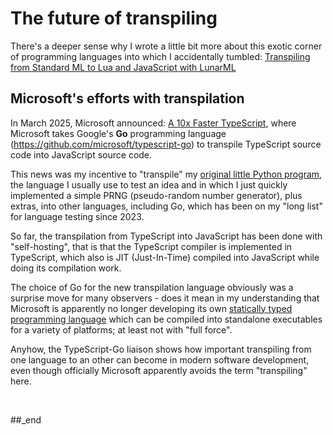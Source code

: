 # The future of transpiling

There's a deeper sense why I wrote a little bit more about this exotic corner of programming languages into which I accidentally tumbled: [Transpiling from Standard ML to Lua and JavaScript with LunarML](https://github.com/practicalcomputerscience/MicrobenchmarkGPHLlanguages/tree/main/03%20-%20source%20code/02%20-%20functional%20languages/Standard%20ML#transpiling-from-standard-ml-to-lua-and-javascript-with-lunarml)

## Microsoft's efforts with transpilation

In March 2025, Microsoft announced: [A 10x Faster TypeScript](https://devblogs.microsoft.com/typescript/typescript-native-port/), where Microsoft takes Google's **Go** programming language (https://github.com/microsoft/typescript-go) to transpile TypeScript source code into JavaScript source code.

This news was my incentive to "transpile" my [original little Python program](https://github.com/practicalcomputerscience/MicrobenchmarkGPHLlanguages/tree/main?tab=readme-ov-file#what-this-repository-is-about), the language I usually use to test an idea and in which I just quickly implemented a simple PRNG (pseudo-random number generator), plus extras, into other languages, including Go, which has been on my "long list" for language testing since 2023.

So far, the transpilation from TypeScript into JavaScript has been done with "self-hosting", that is that the TypeScript compiler is implemented in TypeScript, which also is JIT (Just-In-Time) compiled into JavaScript while doing its compilation work.

The choice of Go for the new transpilation language obviously was a surprise move for many observers - does it mean in my understanding that Microsoft is apparently no longer developing its own [statically typed programming language](https://github.com/practicalcomputerscience/MicrobenchmarkGPHLlanguages/tree/main/03%20-%20source%20code/01%20-%20imperative%20languages/Koka#koka) which can be compiled into standalone executables for a variety of platforms; at least not with "full force". 

Anyhow, the TypeScript-Go liaison shows how important transpiling from one language to an other can become in modern software development, even though officially Microsoft apparently avoids the term "transpiling" here.

<br/>

##_end
